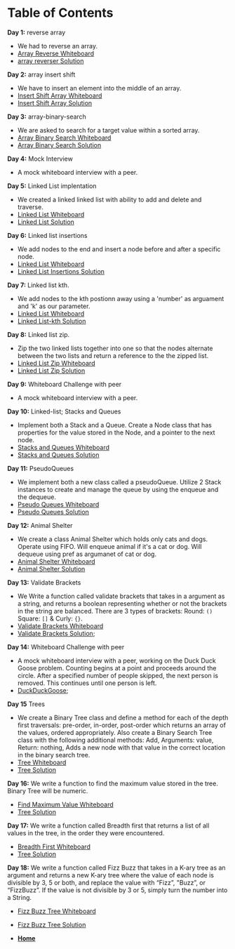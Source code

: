 # Table of Contents

**Day 1:** reverse array

- We had to reverse an array.
- [Array Reverse Whiteboard](assets/array-reverse.png)
- [array reverser Solution](challenges/array-reverse/array-reverse.js)

**Day 2:** array insert shift

- We have to insert an element into the middle of an array.
- [Insert Shift Array Whiteboard](assets/insert-shift-array.png)
- [Insert Shift Array Solution](challenges/insert-shift-array/array-shift.js)

**Day 3:** array-binary-search

- We are asked to search for a target value within a sorted array.
- [Array Binary Search Whiteboard](assets/array-binary-search.png)
- [Array Binary Search Solution](challenges/array-binary-search/array-binary-search.js)

**Day 4:** Mock Interview

- A mock whiteboard interview with a peer.

**Day 5:** Linked List implentation

- We created a linked linked list with ability to add and delete and traverse.
- [Linked List Whiteboard](assets/Linked-lists.png)
- [Linked List Solution](Data-Structures/linked-lists/linked-list.js)

**Day 6:** Linked list insertions

- We add nodes to the end and insert a node before and after a specific node.
- [Linked List Whiteboard](assets/Linked-lists.png)
- [Linked List Insertions Solution](Data-Structures/linked-lists/linked-list.js)

**Day 7:** Linked list kth.

- We add nodes to the kth postionn away using a 'number' as arguament and 'k' as our parameter.
- [Linked List Whiteboard](assets/linked-list-kth.png)
- [Linked List-kth Solution](Data-Structures/linked-lists/linked-list.js)

**Day 8:** Linked list zip.

- Zip the two linked lists together into one so that the nodes alternate between the two lists and return a reference to the the zipped list.
- [Linked List Zip Whiteboard](assets/Linked-lists.png)
- [Linked List Zip Solution](challenges/LL-Zip/linked-list-zip.js)

**Day 9:** Whiteboard Challenge with peer

- A mock whiteboard interview with a peer.

**Day 10:** Linked-list; Stacks and Queues

- Implement both a Stack and a Queue. Create a Node class that has properties for the value stored in the Node, and a pointer to the next node.
- [Stacks and Queues Whiteboard](assets/stacks-and-queues.png)
- [Stacks and Queues Solution](Data-Structures/stacksAndQueues/stacks-and-queues.js)

**Day 11:** PseudoQueues

- We implement both a new class called a pseudoQueue. Utilize 2 Stack instances to create and manage the queue by using the enqueue and the dequeue.
- [Pseudo Queues Whiteboard](assets/stacks-and-queues.png)
- [Pseudo Queues Solution](challenges/pseudoQueue/pseudoQueue.js)

**Day 12:** Animal Shelter

- We create a class Animal Shelter which holds only cats and dogs. Operate using FIFO. Will enqueue animal if it's a cat or dog. Will dequeue using pref as argumanet of cat or dog.
- [Animal Shelter Whiteboard](assets/AnimalShelter.png)
- [Animal Shelter Solution](challenges/AnimalShelter/animal-shelter.js)

**Day 13:** Validate Brackets

- We Write a function called validate brackets that takes in a argument as a string, and returns a boolean representing whether or not the brackets in the string are balanced. There are 3 types of brackets: Round: `()` Square: `[]` & Curly: `{}`.
- [Validate Brackets Whiteboard](assets/ValidateBracket.png)
- [Validate Brackets Solution](challenges/ValidateBrackets/validateBrackets.js);

**Day 14:** Whiteboard Challenge with peer

- A mock whiteboard interview with a peer, working on the Duck Duck Goose problem. Counting begins at a point and proceeds around the circle. After a specified number of people skipped, the next person is removed. This continues until one person is left.
- [DuckDuckGoose](assets/code-challenge14.png);

**Day 15** Trees

- We create a Binary Tree class and define a method for each of the depth first traversals: pre-order, in-order, post-order which returns an array of the values, ordered appropriately. Also create a Binary Search Tree class with the following additional methods: Add, Arguments: value, Return: nothing, Adds a new node with that value in the correct location in the binary search tree.
- [Tree Whiteboard](assets/tree.png)
- [Tree Solution](challenges/Trees/Trees.js)

**Day 16:** We write a function to find the maximum value stored in the tree. Binary Tree will be numeric.
- [Find Maximum Value Whiteboard](/assets/MaxValue.png)
- [Tree Solution](challenges/Trees/Trees.js)

**Day 17:** We write a function called Breadth first that returns a list of all values in the tree, in the order they were encountered.
- [Breadth First Whiteboard](/assets/breadth-first.png)
- [Tree Solution](challenges/Trees/Trees.js)

**Day 18:** We write a function called Fizz Buzz that takes in a K-ary tree as an argument and returns a new K-ary tree where the value of each node is divisible by 3, 5 or both, and replace the value with “Fizz”, "Buzz”, or “FizzBuzz”. If the value is not divisible by 3 or 5, simply turn the number into a String.
- [Fizz Buzz Tree Whiteboard](/assets/fizz-buzz.png)
- [Fizz Buzz Tree Solution](challenges/tree-fizz-buzz/fizz-buzz-tree.js)

- **[Home](https://github.com/scottie-l/data-structures-and-algorithms)**
